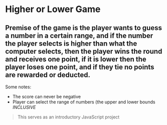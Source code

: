 # Higher or Lower Game

Premise of the game is the player wants to guess a number in a certain range, and if the number
the player selects is higher than what the computer selects, then the player wins the round and 
receives one point, if it is lower then the player loses one point, and if they tie no points are rewarded or deducted.
---
Some notes:
- The score can never be negative
- Player can select the range of numbers (the upper and lower bounds *INCLUSIVE*

> This serves as an introductory JavaScript project